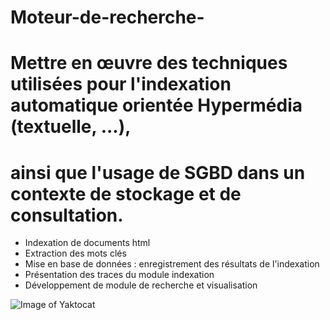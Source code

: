 # Moteur-de-recherche-
# Mettre en œuvre des techniques utilisées pour l'indexation automatique orientée Hypermédia (textuelle, ...), 
# ainsi que l'usage de SGBD dans un contexte de stockage et de consultation.
  * Indexation de documents html
  * Extraction des mots clés
  * Mise en base de données : enregistrement des résultats de l'indexation
  * Présentation des traces du module indexation
  * Développement  de module de recherche et visualisation
  
  ![Image of Yaktocat](https://www.zupimages.net/up/20/40/o33q.png)

